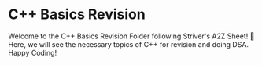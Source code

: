# C++ Basics Revision

Welcome to the C++ Basics Revision Folder following Striver's A2Z Sheet! 🚀 Here, we will see the necessary topics of C++ for revision and doing DSA. 
Happy Coding! 
